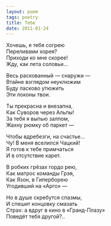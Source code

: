 ```yaml
---
layout: poem
tags: poetry
title: Тебе
date: 2011-01-24
---
```


Хочешь, я тебя согрею<br>
Переливами хорея?<br>
Приходи ко мне скорее!<br>
Жду, как лета соловьи...<br>

Весь раскованный — снаружи —<br>
Втайне взглядом неуклюжим<br>
Буду ласково утюжить<br>
Эти локоны твои.<br>

Ты прекрасна и внезапна,<br>
Как Суворов через Альпы!<br>
За тебя я выпью залпом,<br>
Жахну рюмку об паркет —<br>

Чтобы вдребезги, на счастье...<br>
Чу! В меня вселился Чацкий!<br>
Я готов к тебе примчаться<br>
И в отсутствие карет.<br>

В робких грёзах гордо рею,<br>
Как матрос команды Грэя,<br>
Как Язон, в Гиперборею<br>
Угодивший на «Арго» —<br>

Но в душе скребутся спазмы,<br>
И спешит концовку смазать<br>
Страх: а вдруг в кино в «Гранд-Плазу»<br>
Поведёт тебя другой?..
